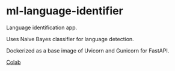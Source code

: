 # ml-language-identifier

Language identification app. 

Uses Naive Bayes classifier for language detection. 

Dockerized as a base image of Uvicorn and Gunicorn for FastAPI.

[Colab](https://colab.research.google.com/drive/1qLshFKQPMvQM_8XFndTc7YZlDSlCC_nO)

